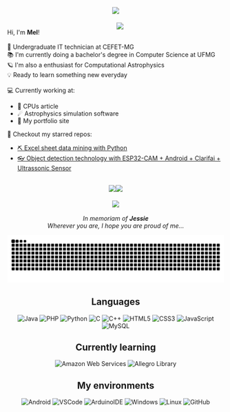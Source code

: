 <div align=center>
<img src= "https://ioppublishing.org/wp-content/uploads/2020/09/NASA-banner-1800x622-1.jpg"/>
</div>
<br>
<img min-width="100px" max-width="250px" width="250px" align="right" src="https://quotes-github-readme.vercel.app/api?quote=Remember%20to%20look%20up%20at%20the%20stars%20and%20not%20down%20at%20your%20feet&type=vertical&author=Stephen%20Hawking&theme=chartreuse-dark"/>
<p align=left>Hi, I'm <strong>Mel</strong>!<br><br>📘 Undergraduate IT technician at CEFET-MG<br>📚 I'm currently doing a bachelor's degree in Computer Science at UFMG<br>🪐 I'm also a enthusiast for Computational Astrophysics<br>💡 Ready to learn something new everyday<br><br>💻 Currently working at:
<ul>
  <li>📃 CPUs article</li>
  <li>☄ Astrophysics simulation software</li>
  <li>🚀 My portfolio site</li>
</ul>
📌 Checkout my starred repos:
<ul>
  <li><a href = "https://github.com/jumpingnebulas/Excel-sheet-data-mining-with-Python">⛏ Excel sheet data mining with Python</a></li>
  <li><a href = "https://github.com/LoiraDoTchan/TCC--Tecnologia-assistiva-para-cegos" >👓 Object detection technology with ESP32-CAM + Android + Clarifai + Ultrassonic Sensor</a></li>
</ul>
</p><br>

<div align = center>
  <img loading="lazy" height="150em" src="https://github-readme-stats.vercel.app/api/top-langs/?username=jumpingnebulas&layout=compact&langs_count=7&theme=chartreuse-dark&hide_border=true&hide=portugol"/><img loading="lazy" height="150em" src="https://github-readme-stats.vercel.app/api?username=jumpingnebulas&show_icons=true&theme=chartreuse-dark&include_all_commits=true&count_private=true&hide_border=true&rank_icon=github&hide=issues"/><br><br>
  <img width="150em" min-widht="150em" max-width= "150em" src="https://raw.githubusercontent.com/jumpingnebulas/jumpingnebulas/main/images/jessie.jpg"/><p><em>In memoriam of <strong>Jessie</strong><br>Wherever you are, I hope you are proud of me...</em></p>
  
  <picture>
    <source width = "700em" media="(prefers-color-scheme: dark)" srcset="https://raw.githubusercontent.com/jumpingnebulas/jumpingnebulas/output/github-contribution-grid-snake-dark.svg">
    <img width = "700em" alt="github contribution grid snake animation" src="https://raw.githubusercontent.com/jumpingnebulas/jumpingnebulas/output/github-contribution-grid-snake.svg">
  </picture>
</div>

<h2 align=center>Languages</h2>
<div align="center">

  ![Java](https://img.shields.io/badge/java-%23ED8B00.svg?style=for-the-badge&logo=openjdk&logoColor=white)
  ![PHP](https://img.shields.io/badge/php-%23777BB4.svg?style=for-the-badge&logo=php&logoColor=white)
  ![Python](https://img.shields.io/badge/Python-3776AB?style=for-the-badge&logo=python&logoColor=white)
  ![C](https://img.shields.io/badge/c-%2300599C.svg?style=for-the-badge&logo=c&logoColor=white)
  ![C++](https://img.shields.io/badge/c++-%2300599C.svg?style=for-the-badge&logo=c%2B%2B&logoColor=white)
  ![HTML5](https://img.shields.io/badge/html5-%23E34F26.svg?style=for-the-badge&logo=html5&logoColor=white)
  ![CSS3](https://img.shields.io/badge/css3-%231572B6.svg?style=for-the-badge&logo=css3&logoColor=white)
  ![JavaScript](https://img.shields.io/badge/JavaScript-F7DF1E?style=for-the-badge&logo=javascript&logoColor=black)
  ![MySQL](https://img.shields.io/badge/mysql-4479A1.svg?style=for-the-badge&logo=mysql&logoColor=white)
  
</div>

<h2 align=center>Currently learning</h2>
<div align="center">
  
  ![Amazon Web Services](https://img.shields.io/badge/Amazon%20Web%20Services-232F3E?logo=amazonwebservices&logoColor=fff&style=for-the-badge)
  ![Allegro Library](https://img.shields.io/badge/Allegro-FF5A00?logo=allegro&logoColor=fff&style=for-the-badge)
  
</div>

<h2 align=center>My environments</h2>
<div align="center">
  
  ![Android](https://img.shields.io/badge/Android-3DDC84?style=for-the-badge&logo=Android&logoColor=white)
  ![VSCode](https://img.shields.io/badge/Visual%20Studio%20Code-007ACC?logo=visual-studio-code&logoColor=fff&style=for-the-badge)
  ![ArduinoIDE](https://img.shields.io/badge/Arduino-00878F?logo=arduino&logoColor=fff&style=for-the-badge)
  ![Windows](https://img.shields.io/badge/Windows-0078D6?style=for-the-badge&logo=windows&logoColor=white)
  ![Linux](https://img.shields.io/badge/Linux-48B9C7?style=for-the-badge&logo=linux&logoColor=white)
  ![GitHub](https://img.shields.io/badge/github-%23121011.svg?style=for-the-badge&logo=github&logoColor=white)
  
</div>




